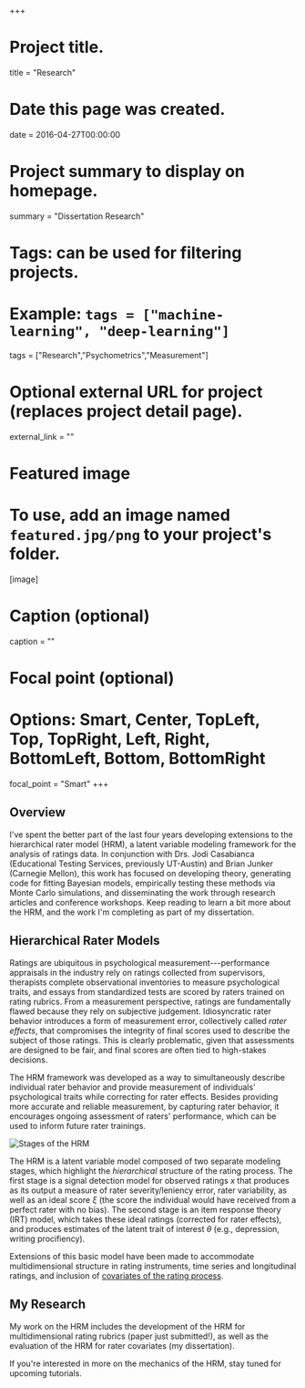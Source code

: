 +++
# Project title.
title = "Research"

# Date this page was created.
date = 2016-04-27T00:00:00

# Project summary to display on homepage.
summary = "Dissertation Research"

# Tags: can be used for filtering projects.
# Example: `tags = ["machine-learning", "deep-learning"]`
tags = ["Research","Psychometrics","Measurement"]

# Optional external URL for project (replaces project detail page).
external_link = ""

# Featured image
# To use, add an image named `featured.jpg/png` to your project's folder. 
[image]
  # Caption (optional)
  caption = ""
  
  # Focal point (optional)
  # Options: Smart, Center, TopLeft, Top, TopRight, Left, Right, BottomLeft, Bottom, BottomRight
  focal_point = "Smart"
+++

## Overview

I've spent the better part of the last four years developing extensions to the hierarchical rater model (HRM), a latent variable modeling framework for the analysis of ratings data. In conjunction with Drs. Jodi Casabianca (Educational Testing Services, previously UT-Austin) and Brian Junker (Carnegie Mellon), this work has focused on developing theory, generating code for fitting Bayesian models, empirically testing these methods via Monte Carlo simulations, and disseminating the work through research articles and conference workshops. Keep reading to learn a bit more about the HRM, and the work I'm completing as part of my dissertation.

## Hierarchical Rater Models

Ratings are ubiquitous in psychological measurement---performance appraisals in the industry rely on ratings collected from supervisors, therapists complete observational inventories to measure psychological traits, and essays from standardized tests are scored by raters trained on rating rubrics. From a measurement perspective, ratings are fundamentally flawed because they rely on subjective judgement. Idiosyncratic rater behavior introduces a form of measurement error, collectively called *rater effects*, that compromises the integrity of final scores used to describe the subject of those ratings. This is clearly problematic, given that assessments are designed to be fair, and final scores are often tied to high-stakes decisions.

The HRM framework was developed as a way to simultaneously describe individual rater behavior and provide measurement of individuals' psychological traits while correcting for rater effects. Besides providing more accurate and reliable measurement, by capturing rater behavior, it encourages ongoing assessment of raters' performance, which can be used to inform future rater trainings. 

![Stages of the HRM](/img/stages.png)

The HRM is a latent variable model composed of two separate modeling stages, which highlight the *hierarchical* structure of the rating process. The first stage is a signal detection model for observed ratings $x$ that produces as its output a measure of rater severity/leniency error, rater variability, as well as an ideal score $\xi$ (the score the individual would have received from a perfect rater with no bias). The second stage is an item response theory (IRT) model, which takes these ideal ratings (corrected for rater effects), and produces estimates of the latent trait of interest $\theta$ (e.g., depression, writing procifiency). 

Extensions of this basic model have been made to accommodate multidimensional structure in rating instruments, time series and longitudinal ratings, and inclusion of [covariates of the rating process](/files/covariateHRM.pdf). 

## My Research

My work on the HRM includes the development of the HRM for multidimensional rating rubrics (paper just submitted!), as well as the evaluation of the HRM for rater covariates (my dissertation).

If you're interested in more on the mechanics of the HRM, stay tuned for upcoming tutorials. 
